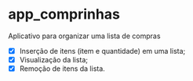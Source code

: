 # app_comprinhas
Aplicativo para organizar uma lista de compras

- [x] Inserção de itens (item e quantidade) em uma lista;
- [x] Visualização da lista;
- [x] Remoção de itens da lista.
